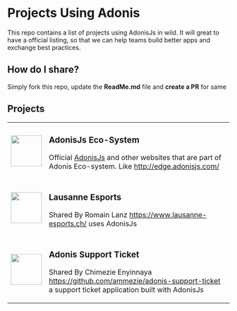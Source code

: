 # Projects Using Adonis

This repo contains a list of projects using AdonisJs in wild. It will great to have a official listing, so that we can help teams build better apps and exchange best practices.

## How do I share?

Simply fork this repo, update the **ReadMe.md** file and **create a PR** for same

## Projects

<table>
    <tr>
        <td><img src="http://res.cloudinary.com/adonisjs/image/upload/v1484932186/Github-Readme_mh3lqh.svg" width="70px"></td>
        <td>
            <h3>AdonisJs Eco-System</h3>
            <p> Official <a href="http://adonisjs.com">AdonisJs</a> and other websites that are part of Adonis Eco-system. Like <a href="http://edge.adonisjs.com/">http://edge.adonisjs.com/</a> </p>
        </td>
    </tr>
    <tr>
        <td>
            <img src="https://www.lausanne-esports.ch/images/logo.svg" width="70px" />
        </td>
        <td>
            <h3> Lausanne Esports </h3>
            <p> Shared By Romain Lanz <a href="https://www.lausanne-esports.ch/">https://www.lausanne-esports.ch/</a> uses AdonisJs </p>
        </td>
    </tr>
    <tr>
        <td>
            <img src="#" width="70px" />
        </td>
        <td>
            <h3>Adonis Support Ticket</h3>
            <p>Shared By Chimezie Enyinnaya <a href="https://github.com/ammezie/adonis-support-ticket">https://github.com/ammezie/adonis-support-ticket</a> a support ticket application built with AdonisJs</p>
        </td>
    </tr>
</table>
